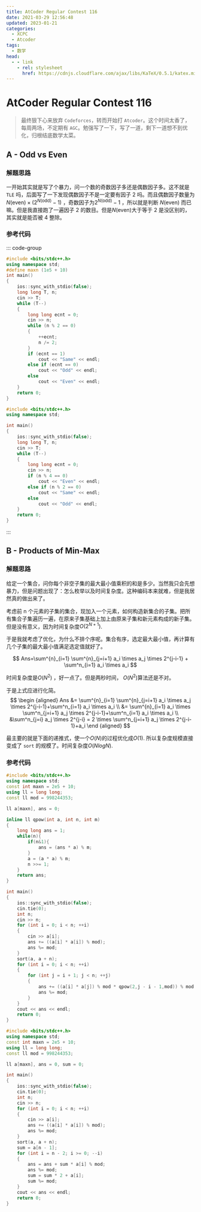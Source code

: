 ```yaml
---
title: AtCoder Regular Contest 116
date: 2021-03-29 12:56:48
updated: 2023-01-21
categories:
  - XCPC
  - Atcoder
tags:
  - 数学
head:
  - - link
    - rel: stylesheet
      href: https://cdnjs.cloudflare.com/ajax/libs/KaTeX/0.5.1/katex.min.css
---
```


# AtCoder Regular Contest 116

> 最终狠下心来放弃 `Codeforces`，转而开始打 `Atcoder`。这个时间太香了，每周两场，不定期有 `AGC`。勉强写了一下，写了一道，剩下一道想不到优化，归根结底数学太菜。

## A - Odd vs Even

### 解题思路

一开始其实就是写了个暴力，问一个数的奇数因子多还是偶数因子多。这不就是 `TLE` 吗，后面写了一下发现偶数因子不是一定要有因子 $2$ 吗。而且偶数因子数量为$N(\text{even}) \times (2^{N(\text{odd})}-1)$ ，奇数因子为$2^{N(\text{odd})}-1$ ，所以就是判断 $N(\text{even})$ 而已嘛。但是我直接跑了一遍因子 $2$ 的数目。但是$N(\text{even})$大于等于 $2$ 是没区别的，其实就是能否被 $4$ 整除。

### 参考代码

::: code-group

```cpp [比赛中代码]
#include <bits/stdc++.h>
using namespace std;
#define maxn (1e5 + 10)
int main()
{
    ios::sync_with_stdio(false);
    long long T, n;
    cin >> T;
    while (T--)
    {
        long long ecnt = 0;
        cin >> n;
        while (n % 2 == 0)
        {
            ++ecnt;
            n /= 2;
        }
        if (ecnt == 1)
            cout << "Same" << endl;
        else if (ecnt == 0)
            cout << "Odd" << endl;
        else
            cout << "Even" << endl;
    }
    return 0;
}
```

```cpp [完美代码]
#include <bits/stdc++.h>
using namespace std;

int main()
{
    ios::sync_with_stdio(false);
    long long T, n;
    cin >> T;
    while (T--)
    {
        long long ecnt = 0;
        cin >> n;
        if (n % 4 == 0)
            cout << "Even" << endl;
        else if (n % 2 == 0)
            cout << "Same" << endl;
        else
            cout << "Odd" << endl;
    }
    return 0;
}
```
:::

## B - Products of Min-Max

### 解题思路

给定一个集合，问你每个非空子集的最大最小值乘积的和是多少。当然我只会先想暴力，但是问题出现了：怎么枚举以及时间复杂度。这种编码本来就难，但是我居然真的做出来了。

考虑前 n 个元素的子集的集合，现加入一个元素，如何构造新集合的子集。把所有集合子集遍历一遍，在原来子集基础上加上由原来子集和新元素构成的新子集。但是没有意义，因为时间复杂度$O(2^{N+1})$.

于是我就考虑了优化，为什么不排个序呢。集合有序，选定最大最小值，再计算有几个子集的最大最小值满足选定值就好了。

$$
Ans=\sum^{n}_{i=1} \sum^{n}_{j=i+1} a_i \times a_j \times 2^{j-i-1} + 
\sum^n_{i=1} a_i \times a_i
$$

时间复杂度是$O(N^2)$ ，好一点了。但是两秒时间， $O(N^2)$算法还是不对。

于是上式应进行化简。 
$$
\begin {aligned}
Ans &= \sum^{n}_{i=1} \sum^{n}_{j=i+1} a_i \times a_j \times 2^{j-i-1}+\sum^n_{i=1} a_i \times a_i \\
    &= \sum^{n}_{i=1} a_i \times \sum^n_{j=i+1} a_j \times 2^{j-i-1}+\sum^n_{i=1} a_i \times a_i \\
    &\sum^n_{j=i} a_j \times 2^{j-i} = 2 \times \sum^n_{j=i+1} a_j \times 2^{j-i-1}+a_i
\end {aligned}
$$

最主要的就是下面的递推式，使一个$O(N)$的过程优化成$O(1)$. 所以复杂度规模直接变成了 `sort` 的规模了。时间复杂度$O(NlogN)$.

### 参考代码

```cpp [TLE代码]
#include <bits/stdc++.h>
using namespace std;
const int maxn = 2e5 + 10;
using ll = long long;
const ll mod = 998244353;

ll a[maxn], ans = 0;

inline ll qpow(int a, int n, int m)
{
    long long ans = 1;
    while(n){
        if(n&1){
            ans = (ans * a) % m;
        }
        a = (a * a) % m;
        n >>= 1;
    }
    return ans;
}

int main()
{
    ios::sync_with_stdio(false);
    cin.tie(0);
    int n;
    cin >> n;
    for (int i = 0; i < n; ++i)
    {
        cin >> a[i];
        ans += ((a[i] * a[i]) % mod);
        ans %= mod;
    }
    sort(a, a + n);
    for (int i = 0; i < n; ++i)
    {
        for (int j = i + 1; j < n; ++j)
        {
            ans += ((a[i] * a[j]) % mod * qpow(2,j - i - 1,mod)) % mod;
            ans %= mod;
        }
    }
    cout << ans << endl;
    return 0;
}
```

```cpp [AC代码]
#include <bits/stdc++.h>
using namespace std;
const int maxn = 2e5 + 10;
using ll = long long;
const ll mod = 998244353;

ll a[maxn], ans = 0, sum = 0;

int main()
{
    ios::sync_with_stdio(false);
    cin.tie(0);
    int n;
    cin >> n;
    for (int i = 0; i < n; ++i)
    {
        cin >> a[i];
        ans += ((a[i] * a[i]) % mod);
        ans %= mod;
    }
    sort(a, a + n);
    sum = a[n - 1];
    for (int i = n - 2; i >= 0; --i)
    {
        ans = ans + sum * a[i] % mod;
        ans %= mod;
        sum = sum * 2 + a[i];
        sum %= mod;
    }
    cout << ans << endl;
    return 0;
}
```
